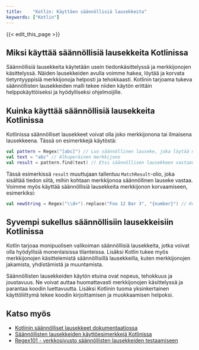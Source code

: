 ```yaml
---
title:    "Kotlin: Käyttäen säännöllisiä lausekkeita"
keywords: ["Kotlin"]
---
```


{{< edit_this_page >}}

## Miksi käyttää säännöllisiä lausekkeita Kotlinissa

Säännöllisiä lausekkeita käytetään usein tiedonkäsittelyssä ja merkkijonojen käsittelyssä. Näiden lausekkeiden avulla voimme hakea, löytää ja korvata tietyntyyppisiä merkkijonoja helposti ja tehokkaasti. Kotlinin tarjoama tukeva säännöllisten lausekkeiden malli tekee niiden käytön erittäin helppokäyttöiseksi ja hyödylliseksi ohjelmoijille.

## Kuinka käyttää säännöllisiä lausekkeita Kotlinissa

Kotlinissa säännölliset lausekkeet voivat olla joko merkkijonona tai ilmaisena lausekkeena. Tässä on esimerkkejä käytöstä:

```Kotlin
val pattern = Regex("[abc]") // Luo säännöllinen lauseke, joka löytää merkit a, b tai c
val text = "abc" // Alkuperäinen merkkijono
val result = pattern.find(text) // Etsi säännöllisen lausekkeen vastaavuus tekstistä
```

Tässä esimerkissä `result` muuttujaan tallentuu `MatchResult`-olio, joka sisältää tiedon siitä, mihin kohtaan merkkijonoa säännöllinen lauseke vastaa. Voimme myös käyttää säännöllisiä lausekkeita merkkijonon korvaamiseen, esimerkiksi:

```Kotlin
val newString = Regex("\\d+").replace("Foo 12 Bar 3", "{number}") // Korvaa kaikki numerot merkkijonolla "{number}"
```

## Syvempi sukellus säännöllisiin lausekkeisiin Kotlinissa

Kotlin tarjoaa monipuolisen valikoiman säännöllisiä lausekkeita, jotka voivat olla hyödyllisiä monenlaisissa tilanteissa. Lisäksi Kotlin tukee myös merkkijonojen käsittelemistä säännöllisillä lausekkeilla, kuten merkkijonojen jakamista, yhdistämistä ja muuntamista.

Säännöllisten lausekkeiden käytön etuina ovat nopeus, tehokkuus ja joustavuus. Ne voivat auttaa huomattavasti merkkijonojen käsittelyssä ja parantaa koodin luettavuutta. Lisäksi Kotlinin tuoma yksinkertainen käyttöliittymä tekee koodin kirjoittamisen ja muokkaamisen helpoksi.

## Katso myös

- [Kotlinin säännölliset lausekkeet dokumentaatiossa](https://kotlinlang.org/api/latest/jvm/stdlib/kotlin.text/-regex/)
- [Säännöllisten lausekkeiden käyttöesimerkkejä Kotlinissa](https://www.baeldung.com/kotlin-regular-expressions)
- [Regex101 - verkkosivusto säännöllisten lausekkeiden testaamiseen](https://regex101.com/)